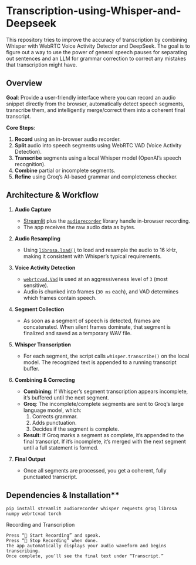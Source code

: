 # Transcription-using-Whisper-and-Deepseek
This repository tries to improve the accuracy of transcription by combining Whisper with WebRTC Voice Activity Detector and DeepSeek. The goal is to figure out a way to use the power of general speech pauses for separating out sentences and an LLM for grammar correction to correct any mistakes that transcription might have.

## Overview

**Goal**: Provide a user-friendly interface where you can record an audio snippet directly from the browser, automatically detect speech segments, transcribe them, and intelligently merge/correct them into a coherent final transcript.

**Core Steps**:
1. **Record** using an in-browser audio recorder.
2. **Split** audio into speech segments using WebRTC VAD (Voice Activity Detection).
3. **Transcribe** segments using a local Whisper model (OpenAI’s speech recognition).
4. **Combine** partial or incomplete segments.
5. **Refine** using Groq’s AI-based grammar and completeness checker.

## Architecture & Workflow

1. **Audio Capture**  
   - [Streamlit](https://streamlit.io/) plus the [`audiorecorder`](https://pypi.org/project/audiorecorder/) library handle in-browser recording.
   - The app receives the raw audio data as bytes.

2. **Audio Resampling**  
   - Using [`librosa.load()`](https://librosa.org/doc/main/generated/librosa.load.html) to load and resample the audio to 16 kHz, making it consistent with Whisper’s typical requirements.

3. **Voice Activity Detection**  
   - [`webrtcvad.Vad`](https://pypi.org/project/webrtcvad/) is used at an aggressiveness level of `3` (most sensitive).  
   - Audio is chunked into frames (`30 ms` each), and VAD determines which frames contain speech.

4. **Segment Collection**  
   - As soon as a segment of speech is detected, frames are concatenated. When silent frames dominate, that segment is finalized and saved as a temporary WAV file.

5. **Whisper Transcription**  
   - For each segment, the script calls `whisper.transcribe()` on the local model. The recognized text is appended to a running transcript buffer.

6. **Combining & Correcting**  
   - **Combining**: If Whisper’s segment transcription appears incomplete, it’s buffered until the next segment.  
   - **Groq**: The incomplete/complete segments are sent to Groq’s large language model, which:  
     1. Corrects grammar.  
     2. Adds punctuation.  
     3. Decides if the segment is complete.  
   - **Result**: If Groq marks a segment as complete, it’s appended to the final transcript. If it’s incomplete, it’s merged with the next segment until a full statement is formed.

7. **Final Output**  
   - Once all segments are processed, you get a coherent, fully punctuated transcript.

## Dependencies & Installation**
`pip install streamlit audiorecorder whisper requests groq librosa numpy webrtcvad torch`


Recording and Transcription

    Press “🎤 Start Recording” and speak.
    Press “🛑 Stop Recording” when done.
    The app automatically displays your audio waveform and begins transcribing.
    Once complete, you’ll see the final text under “Transcript.”
